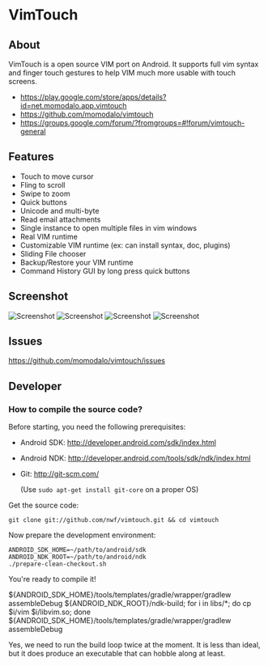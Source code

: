 # VimTouch

## About
VimTouch is a open source VIM port on Android. It supports full vim syntax and finger touch gestures to help VIM much more usable with touch screens. 

- https://play.google.com/store/apps/details?id=net.momodalo.app.vimtouch
- https://github.com/momodalo/vimtouch
- https://groups.google.com/forum/?fromgroups=#!forum/vimtouch-general

## Features
- Touch to move cursor
- Fling to scroll
- Swipe to zoom
- Quick buttons
- Unicode and multi-byte
- Read email attachments
- Single instance to open multiple files in vim windows
- Real VIM runtime
- Customizable VIM runtime (ex: can install syntax, doc, plugins)
- Sliding File chooser
- Backup/Restore your VIM runtime
- Command History GUI by long press quick buttons

## Screenshot
![Screenshot](https://raw.github.com/momodalo/vimtouch/master/images/device-2013-04-25-045255.png)
![Screenshot](https://raw.github.com/momodalo/vimtouch/master/images/device-2013-04-24-204724.png)
![Screenshot](https://raw.github.com/momodalo/vimtouch/master/images/device-2013-04-24-204822.png)
![Screenshot](https://raw.github.com/momodalo/vimtouch/master/images/device-2013-04-24-205921.png )

## Issues
https://github.com/momodalo/vimtouch/issues

## Developer
### How to compile the source code?
Before starting, you need the following prerequisites:

-   Android SDK: http://developer.android.com/sdk/index.html
-   Android NDK: http://developer.android.com/tools/sdk/ndk/index.html
-   Git: http://git-scm.com/

    (Use `sudo apt-get install git-core` on a proper OS)

Get the source code:

    git clone git://github.com/nwf/vimtouch.git && cd vimtouch

Now prepare the development environment:

    ANDROID_SDK_HOME=~/path/to/android/sdk
    ANDROID_NDK_ROOT=~/path/to/android/ndk
    ./prepare-clean-checkout.sh

You're ready to compile it!

   ${ANDROID_SDK_HOME}/tools/templates/gradle/wrapper/gradlew assembleDebug
   ${ANDROID_NDK_ROOT}/ndk-build;
   for i in libs/*; do cp $i/vim $i/libvim.so; done
   ${ANDROID_SDK_HOME}/tools/templates/gradle/wrapper/gradlew assembleDebug

Yes, we need to run the build loop twice at the moment.  It is less than
ideal, but it does produce an executable that can hobble along at least.
